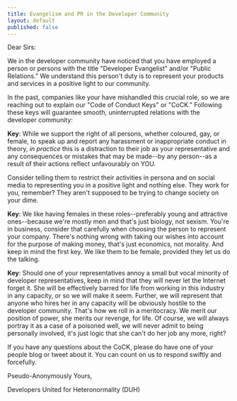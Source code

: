 ```yaml
---
title: Evangelism and PR in the Developer Community
layout: default
published: false
---
```


Dear Sirs:

We in the developer community have noticed that you have employed a person or persons with the title "Developer Evangelist" and/or "Public Relations." We understand this person't duty is to represent your products and services in a positive light to our community.

In the past, companies like your have mishandled this crucial role, so we are reaching out to explain our "Code of Conduct Keys" or "CoCK." Following these keys will guarantee smooth, uninterrupted relations with the developer community:

**Key**: While we support the right of all persons, whether coloured, gay, or female, to speak up and report any harassment or inappropriate conduct in theory, *in practice* this is a distraction to their job as your representative and any consequences or mistakes that may be made--by any person--as a result of their actions reflect unfavourably on YOU.

Consider telling them to restrict their activities in persona and on social media to representing you in a positive light and nothing else. They work for you, remember? They aren't supposed to be trying to change society on your dime.

**Key**: We like having females in these roles--preferably young and attractive ones--because we're mostly men and that's just biology, not sexism. You're in business, consider that carefully when choosing the person to represent your company. There's nothing wrong with taking our wishes into account for the purpose of making money, that's just economics, not morality. And keep in mind the first key. We like them to be female, provided they let us do the talking.

**Key**: Should one of your representatives annoy a small but vocal minority of developer representatives, keep in mind that they will never let the Internet forget it. She will be effectively barred for life from working in this industry in any capacity, or so we will make it seem. Further, we will represent that anyone who hires her in any capacity will be obviously hostile to the developer community. That's how we roll in a meritocracy. We merit our position of power, she merits our revenge, for life. Of course, we will always portray it as a case of a poisoned well, we will never admit to being personally involved, it's just logic that she can't do her job any more, right?

If you have any questions about the CoCK, please do have one of your people blog or tweet about it. You can count on us to respond swiftly and forcefully.

Pseudo-Anonymously Yours,


Developers United for Heteronormality (DUH)